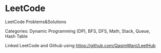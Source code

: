 # LeetCode
LeetCode Problems&amp;Solutions

Categories: Dynamic Programming (DP), BFS, DFS, Math, Stack, Queue, Hash Table

Linked LeetCode and Github using https://github.com/QasimWani/LeetHub
